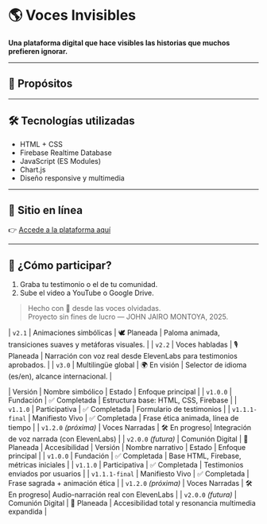 # 🌎 Voces Invisibles

**Una plataforma digital que hace visibles las historias que muchos prefieren ignorar.**  

---

## 🎯 Propósitos

---

## 🛠️ Tecnologías utilizadas

- HTML + CSS
- Firebase Realtime Database
- JavaScript (ES Modules)
- Chart.js
- Diseño responsive y multimedia

---

## 🚀 Sitio en línea

👉 [Accede a la plataforma aquí](https://johnjairo-cell.github.io)

---

## 👥 ¿Cómo participar?

1. Graba tu testimonio o el de tu comunidad.
2. Sube el video a YouTube o Google Drive.

> Hecho con 💜 desde las voces olvidadas.  
> Proyecto sin fines de lucro — JOHN JAIRO MONTOYA, 2025.


| `v2.1`  | Animaciones simbólicas     | 🕊️ Planeada   | Paloma animada, transiciones suaves y metáforas visuales.           |
| `v2.2`  | Voces habladas             | 🎙️ Planeada   | Narración con voz real desde ElevenLabs para testimonios aprobados. |
| `v3.0`  | Multilingüe global         | 🌍 En visión  | Selector de idioma (es/en), alcance internacional.                 |

| Versión                  | Nombre simbólico        | Estado        | Enfoque principal                  |
| `v1.0.0`                 | Fundación               | ✅ Completada | Estructura base: HTML, CSS, Firebase             |
| `v1.1.0`                 | Participativa           | ✅ Completada | Formulario de testimonios                        |
| `v1.1.1-final`           | Manifiesto Vivo         | ✅ Completada | Frase ética animada, línea de tiempo             |
| `v1.2.0` *(próxima)*     | Voces Narradas          | 🛠 En progreso| Integración de voz narrada (con ElevenLabs)      |
| `v2.0.0` *(futura)*      | Comunión Digital        | 🔮 Planeada   | Accesibilidad
| Versión                  | Nombre narrativo        | Estado       | Enfoque principal                                            |
| `v1.0.0`                | Fundación                | ✅ Completada | Base HTML, Firebase, métricas iniciales                         |
| `v1.1.0`                | Participativa            | ✅ Completada | Testimonios enviados por usuarios     |
| `v1.1.1-final`          | Manifiesto Vivo          | ✅ Completada | Frase sagrada + animación ética           |
| `v1.2.0` *(próxima)*    | Voces Narradas           | 🛠 En progreso| Audio-narración real con ElevenLabs       |
| `v2.0.0` *(futura)*     | Comunión Digital         | 🔮 Planeada   | Accesibilidad total y resonancia multimedia expandida   |
